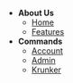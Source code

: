 - **About Us**
    - [Home](README.md "Home | KUtils Docs")
    - [Features](Features.md "Features | KUtils Docs")
- **Commands**
    - [Account](Account.md "Account Commands | KUtils Docs")
    - [Admin](Admin.md "Admin Commands | KUtils Docs")
    - [Krunker](Krunker.md "Krunker Commands | KUtils Docs")
